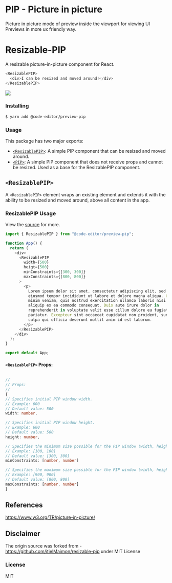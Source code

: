 # PIP - Picture in picture

Picture in picture mode of preview inside the viewport for viewing UI Previews in more ux friendly way.

# Resizable-PIP

A resizable picture-in-picture component for React.

```js
<ResizablePIP>
  <div>I can be resized and moved around!</div>
</ResizablePIP>
```

![](ResizablePIP.gif)

### Installing

```bash
$ yarn add @code-editor/preview-pip
```

### Usage

This package has two major exports:

- [`<ResizablePIP>`](/lib/resizable-pip.tsx): A simple PIP component that can be resized and moved around.
- [`<PIP>`](/lib/pip.tsx): A simple PIP component that does not receive props and cannot be resized. Used as a base for the ResizablePIP component.

## `<ResizablePIP>`

A `<ResizablePIP>` element wraps an existing element and extends it with the ability to be resized and moved around, above all content in the app.

### ResizablePIP Usage

View the [source](/src/lib/components/ResizablePIP.jsx) for more.

```js
import { ResizablePIP } from "@code-editor/preview-pip";

function App() {
  return (
    <div>
      <ResizablePIP
        width={500}
        heigt={500}
        minConstraints={[300, 300]}
        maxConstraints={[800, 800]}
      >
        <p>
          Lorem ipsum dolor sit amet, consectetur adipiscing elit, sed do
          eiusmod tempor incididunt ut labore et dolore magna aliqua. Ut enim ad
          minim veniam, quis nostrud exercitation ullamco laboris nisi ut
          aliquip ex ea commodo consequat. Duis aute irure dolor in
          reprehenderit in voluptate velit esse cillum dolore eu fugiat nulla
          pariatur. Excepteur sint occaecat cupidatat non proident, sunt in
          culpa qui officia deserunt mollit anim id est laborum.
        </p>
      </ResizablePIP>
    </div>
  );
}

export default App;
```

#### `<ResizablePIP>` Props:

```ts

//
// Props:
//
{
// Specifies initial PIP window width.
// Example: 600
// Default value: 500
width: number,

// Specifies initial PIP window height.
// Example: 600
// Default value: 500
height: number,

// Specifies the minimum size possible for the PIP window (width, height).
// Example: [100, 100]
// Default value: [300, 300]
minConstraints: [number, number]

// Specifies the maximum size possible for the PIP window (width, height).
// Example: [900, 900]
// Default value: [800, 800]
maxConstraints: [number, number]
}
```

## References

https://www.w3.org/TR/picture-in-picture/

## Disclaimer

The origin source was forked from - https://github.com/itielMaimon/resizable-pip under MIT License

### License

MIT
